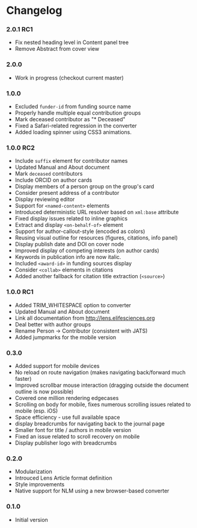 # Changelog

### 2.0.1 RC1

- Fix nested heading level in Content panel tree
- Remove Abstract from cover view

### 2.0.0

- Work in progress (checkout current master)

### 1.0.0

- Excluded `funder-id` from funding source name
- Properly handle multiple equal contribution groups
- Mark deceased contributor as "* Deceased"
- Fixed a Safari-related regression in the converter
- Added loading spinner using CSS3 animations.

### 1.0.0 RC2

- Include `suffix` element for contributor names
- Updated Manual and About document
- Mark `deceased` contributors
- Include ORCID on author cards
- Display members of a person group on the group's card
- Consider present address of a contributor
- Display reviewing editor
- Support for `<named-content>` elements
- Introduced deterministic URL resolver based on `xml:base` attribute
- Fixed display issues related to inline graphics
- Extract and display `<on-behalf-of>` element
- Support for author-callout-style (encoded as colors)
- Reusing visual outline for resources (figures, citations, info panel)
- Display publish date and DOI on cover node
- Improved display of competing interests (on author cards)
- Keywords in publication info are now italic.
- Included `<award-id>` in funding sources display
- Consider `<collab>` elements in citations
- Added another fallback for citation title extraction (`<source>`)

### 1.0.0 RC1

- Added TRIM_WHITESPACE option to converter
- Updated Manual and About document
- Link all documentation from <http://lens.elifesciences.org>
- Deal better with author groups
- Rename Person -> Contributor (consistent with JATS)
- Added jumpmarks for the mobile version

### 0.3.0

- Added support for mobile devices
- No reload on route navigation (makes navigating back/forward much faster)
- Improved scrollbar mouse interaction (dragging outside the document outline is now possible)
- Covered one million rendering edgecases
- Scrolling on body for mobile, fixes numerous scrolling issues related to mobile (esp. iOS)
- Space efficiency - use full available space
- display breadcrumbs for navigating back to the journal page
- Smaller font for title / authors in mobile version
- Fixed an issue related to scroll recovery on mobile
- Display publisher logo with breadcrumbs

### 0.2.0

- Modularization
- Introuced Lens Article format definition
- Style improvements
- Native support for NLM using a new browser-based converter

### 0.1.0

- Initial version

